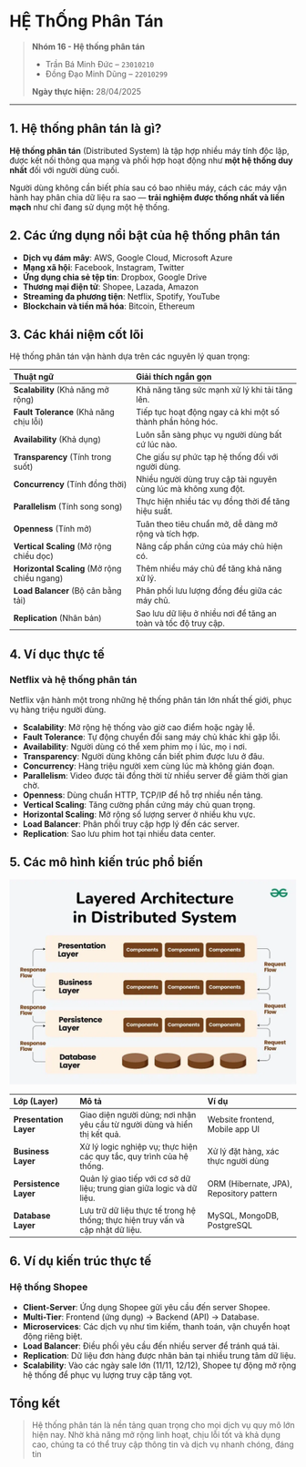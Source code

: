 # **HỆ ThỐng Phân Tán**

> **Nhóm 16 - Hệ thống phân tán**  
> - Trần Bá Minh Đức – `23010210`  
> - Đồng Đạo Minh Dũng – `22010299`  
>   
> **Ngày thực hiện:** 28/04/2025

---

## 1. Hệ thống phân tán là gì?

**Hệ thống phân tán** (Distributed System) là tập hợp nhiều máy tính độc lập, được kết nối thông qua mạng và phối hợp hoạt động như **một hệ thống duy nhất** đối với người dùng cuối.  

Người dùng không cần biết phía sau có bao nhiêu máy, cách các máy vận hành hay phân chia dữ liệu ra sao — **trải nghiệm được thống nhất và liền mạch** như chỉ đang sử dụng một hệ thống.

## 2. Các ứng dụng nổi bật của hệ thống phân tán

- **Dịch vụ đám mây**: AWS, Google Cloud, Microsoft Azure
- **Mạng xã hội**: Facebook, Instagram, Twitter
- **Ứng dụng chia sẻ tệp tin**: Dropbox, Google Drive
- **Thương mại điện tử**: Shopee, Lazada, Amazon
- **Streaming đa phương tiện**: Netflix, Spotify, YouTube
- **Blockchain và tiền mã hóa**: Bitcoin, Ethereum

## 3. Các khái niệm cốt lõi

Hệ thống phân tán vận hành dựa trên các nguyên lý quan trọng:

| Thuật ngữ | Giải thích ngắn gọn |
|:---------|:--------------------|
| **Scalability** (Khả năng mở rộng) | Khả năng tăng sức mạnh xử lý khi tải tăng lên. |
| **Fault Tolerance** (Khả năng chịu lỗi) | Tiếp tục hoạt động ngay cả khi một số thành phần hỏng hóc. |
| **Availability** (Khả dụng) | Luôn sẵn sàng phục vụ người dùng bất cứ lúc nào. |
| **Transparency** (Tính trong suốt) | Che giấu sự phức tạp hệ thống đối với người dùng. |
| **Concurrency** (Tính đồng thời) | Nhiều người dùng truy cập tài nguyên cùng lúc mà không xung đột. |
| **Parallelism** (Tính song song) | Thực hiện nhiều tác vụ đồng thời để tăng hiệu suất. |
| **Openness** (Tính mở) | Tuân theo tiêu chuẩn mở, dễ dàng mở rộng và tích hợp. |
| **Vertical Scaling** (Mở rộng chiều dọc) | Nâng cấp phần cứng của máy chủ hiện có. |
| **Horizontal Scaling** (Mở rộng chiều ngang) | Thêm nhiều máy chủ để tăng khả năng xử lý. |
| **Load Balancer** (Bộ cân bằng tải) | Phân phối lưu lượng đồng đều giữa các máy chủ. |
| **Replication** (Nhân bản) | Sao lưu dữ liệu ở nhiều nơi để tăng an toàn và tốc độ truy cập. |

## 4. Ví dục thực tế

### **Netflix và hệ thống phân tán**

Netflix vận hành một trong những hệ thống phân tán lớn nhất thế giới, phục vụ hàng triệu người dùng.

- **Scalability**: Mở rộng hệ thống vào giờ cao điểm hoặc ngày lễ.
- **Fault Tolerance**: Tự động chuyển đổi sang máy chủ khác khi gặp lỗi.
- **Availability**: Người dùng có thể xem phim mọ i lúc, mọ i nơi.
- **Transparency**: Người dùng không cần biết phim được lưu ở đâu.
- **Concurrency**: Hàng triệu người xem cùng lúc mà không gián đoạn.
- **Parallelism**: Video được tải đồng thời từ nhiều server để giảm thời gian chờ.
- **Openness**: Dùng chuẩn HTTP, TCP/IP để hỗ trợ nhiều nền tảng.
- **Vertical Scaling**: Tăng cường phần cứng máy chủ quan trọng.
- **Horizontal Scaling**: Mở rộng số lượng server ở nhiều khu vực.
- **Load Balancer**: Phân phối truy cập hợp lý đến các server.
- **Replication**: Sao lưu phim hot tại nhiều data center.

## 5. Các mô hình kiến trúc phổ biến

![Layered Architecture in Distributed Systems](static/images/image.png)

| Lớp (Layer) | Mô tả | Ví dụ |
|:------------|:------|:------|
| **Presentation Layer** | Giao diện người dùng; nơi nhận yêu cầu từ người dùng và hiển thị kết quả. | Website frontend, Mobile app UI |
| **Business Layer** | Xử lý logic nghiệp vụ; thực hiện các quy tắc, quy trình của hệ thống. | Xử lý đặt hàng, xác thực người dùng |
| **Persistence Layer** | Quản lý giao tiếp với cơ sở dữ liệu; trung gian giữa logic và dữ liệu. | ORM (Hibernate, JPA), Repository pattern |
| **Database Layer** | Lưu trữ dữ liệu thực tế trong hệ thống; thực hiện truy vấn và cập nhật dữ liệu. | MySQL, MongoDB, PostgreSQL |

## 6. Ví dụ kiến trúc thực tế

### **Hệ thống Shopee**

- **Client-Server**: Ứng dụng Shopee gửi yêu cầu đến server Shopee.
- **Multi-Tier**: Frontend (ứng dụng) → Backend (API) → Database.
- **Microservices**: Các dịch vụ như tìm kiếm, thanh toán, vận chuyển hoạt động riêng biệt.
- **Load Balancer**: Điều phối yêu cầu đến nhiều server để tránh quá tải.
- **Replication**: Dữ liệu đơn hàng được nhân bản tại nhiều trung tâm dữ liệu.
- **Scalability**: Vào các ngày sale lớn (11/11, 12/12), Shopee tự động mở rộng hệ thống để phục vụ lượng truy cập tăng vọt.

## **Tổng kết**

> Hệ thống phân tán là nền tảng quan trọng cho mọi dịch vụ quy mô lớn hiện nay. Nhờ khả năng mở rộng linh hoạt, chịu lỗi tốt và khả dụng cao, chúng ta có thể truy cập thông tin và dịch vụ nhanh chóng, đáng tin
